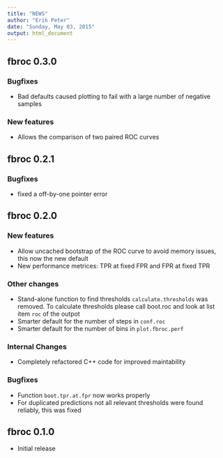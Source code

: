 ```yaml
---
title: "NEWS"
author: "Erik Peter"
date: "Sunday, May 03, 2015"
output: html_document
---
```


## fbroc 0.3.0

### Bugfixes

* Bad defaults caused plotting to fail with a large number of negative samples

### New features

* Allows the comparison of two paired ROC curves

## fbroc 0.2.1

### Bugfixes

* fixed a off-by-one pointer error

## fbroc 0.2.0

### New features

* Allow uncached bootstrap of the ROC curve to avoid memory issues, this now the new default
* New performance metrices: TPR at fixed FPR and FPR at fixed TPR

### Other changes

* Stand-alone function to find thresholds `calculate.thresholds` was removed. To calculate thresholds
please call boot.roc and look at list item `roc` of the outpot
* Smarter default for the number of steps in `conf.roc`
* Smarter default for the number of bins in `plot.fbroc.perf`

### Internal Changes

* Completely refactored C++ code for improved maintability

### Bugfixes

* Function `boot.tpr.at.fpr` now works properly 
* For duplicated predictions not all relevant thresholds were found reliably, this was fixed

## fbroc 0.1.0

* Initial release